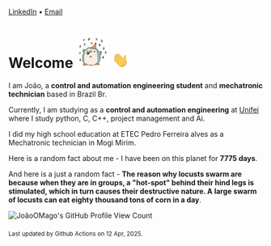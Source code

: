 [LinkedIn](https://www.linkedin.com/in/joão-pedro-gozzoli-b95641301/) &bull;
[Email](joaopedrogozzoli@gmail.com)

# Welcome <img src="happy.gif" height="64px" /> <img src="wave.gif" height="32px" />

I am João, a  **control and automation engineering student** and **mechatronic technician** based in Brazil Br.

Currently, I am studying as a **control and automation engineering** at [Unifei](https://unifei.edu.br) where I study python, C, C++, project management and Ai.

I did my high school education at ETEC Pedro Ferreira alves as a Mechatronic technician in Mogi Mirim.

Here is a random fact about me - I have been on this planet for **7775 days**.

And here is a just a random fact -  **The reason why locusts swarm are because when they are in groups, a "hot-spot" behind their hind legs is stimulated, which in turn causes their destructive nature. A large swarm of locusts can eat eighty thousand tons of corn in a day**.

![JoãoOMago's GitHub Profile View Count](https://komarev.com/ghpvc/?username=JoaoOMago)

<sub>Last updated by Github Actions on 12 Apr, 2025.</sub>
